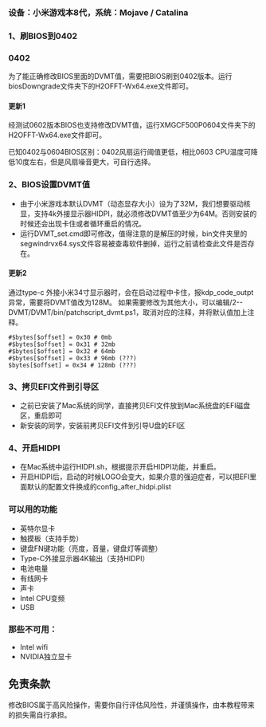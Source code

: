 
### 设备：小米游戏本8代，系统：Mojave / Catalina

### 1、刷BIOS到0402
### 0402
为了能正确修改BIOS里面的DVMT值，需要把BIOS刷到0402版本。运行biosDowngrade文件夹下的H2OFFT-Wx64.exe文件即可。

#### 更新1
经测试0602版本BIOS也支持修改DVMT值，运行XMGCF500P0604文件夹下的H2OFFT-Wx64.exe文件即可。

已知0402与0604BIOS区别：0402风扇运行阈值更低，相比0603 CPU温度可降低10度左右，但是风扇噪音更大，可自行选择。

### 2、BIOS设置DVMT值
- 由于小米游戏本默认DVMT（动态显存大小）设为了32M，我们想要驱动核显，支持4k外接显示器HIDPI，就必须修改DVMT值至少为64M。否则安装的时候还会出现卡住或者循环重启的情况。
- 运行DVMT_set.cmd即可修改，值得注意的是解压的时候，bin文件夹里的segwindrvx64.sys文件容易被查毒软件删掉，运行之前请检查此文件是否存在。

#### 更新2
通过type-c 外接小米34寸显示器时，会在启动过程中卡住，报kdp_code_outpt异常，需要将DVMT值改为128M。
如果需要修改为其他大小，可以编辑/2--DVMT/DVMT/bin/patchscript_dvmt.ps1，取消对应的注释，并将默认值加上注释。
```
#$bytes[$offset] = 0x30 # 0mb
#$bytes[$offset] = 0x31 # 32mb
#$bytes[$offset] = 0x32 # 64mb
#$bytes[$offset] = 0x33 # 96mb (???)
$bytes[$offset] = 0x34 # 128mb (???)
```

### 3、拷贝EFI文件到引导区

- 之前已安装了Mac系统的同学，直接拷贝EFI文件放到Mac系统盘的EFI磁盘区，重启即可
- 新安装的同学，安装前拷贝EFI文件到引导U盘的EFI区

### 4、开启HIDPI
- 在Mac系统中运行HIDPI.sh，根据提示开启HIDPI功能，并重启。
- 开启HIDPI后，启动的时候LOGO会变大，如果介意的强迫症者，可以把EFI里面默认的配置文件换成的config_after_hidpi.plist

### 可以用的功能

- 英特尔显卡
- 触摸板（支持手势）
- 键盘FN键功能（亮度，音量，键盘灯等调整）
- Type-C外接显示器4K输出（支持HIDPI）
- 电池电量
- 有线网卡
- 声卡
- Intel CPU变频
- USB

### 那些不可用：

- Intel wifi
- NVIDIA独立显卡

## 免责条款
修改BIOS属于高风险操作，需要你自行评估风险性，并谨慎操作，由本教程带来的损失需自行承担。




